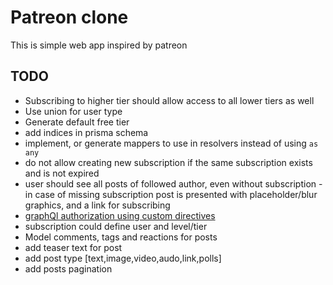 # Patreon clone

This is simple web app inspired by patreon

## TODO

- Subscribing to higher tier should allow access to all lower tiers as well
- Use union for user type
- Generate default free tier
- add indices in prisma schema
- implement, or generate mappers to use in resolvers instead of using `as any`
- do not allow creating new subscription if the same subscription exists and is not expired
- user should see all posts of followed author, even without subscription - in case of missing subscription post is presented with placeholder/blur graphics, and a link for subscribing
- [graphQl authorization using custom directives](https://www.apollographql.com/docs/apollo-server/security/authentication/#authorization-via-custom-directives)
- subscription could define user and level/tier
- Model comments, tags and reactions for posts
- add teaser text for post
- add post type [text,image,video,audo,link,polls]
- add posts pagination
